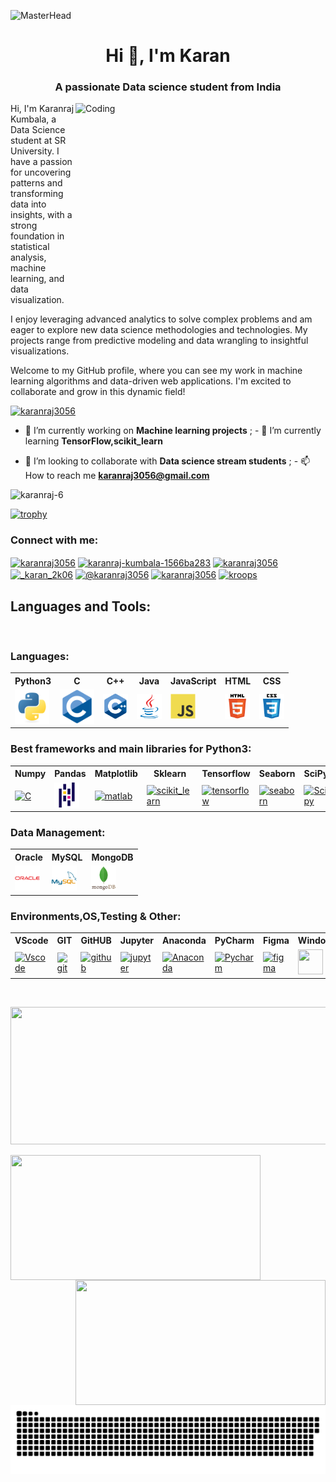 ![MasterHead](https://media.licdn.com/dms/image/D5616AQEtn2bpzF0PfQ/profile-displaybackgroundimage-shrink_350_1400/0/1713522491181?e=1722470400&v=beta&t=dzgHF6S6EzvrJ6qoN0eWHAxPLrtZT1p22_KgJGxWIVQ)
<h1 align="center">Hi 👋, I'm Karan</h1>
<h3 align="center">A passionate Data science student from India</h3>
<img align="right" alt="Coding" width="400" height="300" src="https://i.pinimg.com/originals/85/04/77/850477fed08bfe98598082bcd309ce70.gif">

<p align="left">Hi, I'm Karanraj Kumbala, a Data Science student at SR University. I have a passion for uncovering patterns and transforming data into insights, with a strong foundation in statistical analysis, machine learning, and data visualization.

I enjoy leveraging advanced analytics to solve complex problems and am eager to explore new data science methodologies and technologies. My projects range from predictive modeling and data wrangling to insightful visualizations.

Welcome to my GitHub profile, where you can see my work in machine learning algorithms and data-driven web applications. I'm excited to collaborate and grow in this dynamic field! </p><a href="https://twitter.com/karanraj3056" target="blank"><img src="https://img.shields.io/twitter/follow/karanraj3056?logo=twitter&style=for-the-badge" alt="karanraj3056" /></a> 

- 🔭 I’m currently working on **Machine learning projects** ;               - 🌱 I’m currently learning **TensorFlow,scikit_learn**

- 👯 I’m looking to collaborate with **Data science stream students**   ;   - 📫 How to reach me **karanraj3056@gmail.com**

<p align="left"> <img src="https://komarev.com/ghpvc/?username=karanraj-6&label=Profile%20views&color=0e75b6&style=flat" alt="karanraj-6" /> </p>

[![trophy](https://github-profile-trophy.vercel.app/?username=karanraj-6&title=Stars,Followers,Commits,Repositories,MultipleLang,PullRequest,Issues,Reviews,Experience&theme=onedark)](https://github.com/ryo-ma/github-profile-trophy)


<h3 align="left">Connect with me:</h3>
<p align="left">
<a href="https://twitter.com/karanraj3056" target="blank"><img align="center" src="https://raw.githubusercontent.com/rahuldkjain/github-profile-readme-generator/master/src/images/icons/Social/twitter.svg" alt="karanraj3056" height="30" width="40" /></a>
<a href="https://linkedin.com/in/karanraj-kumbala-1566ba283" target="blank"><img align="center" src="https://raw.githubusercontent.com/rahuldkjain/github-profile-readme-generator/master/src/images/icons/Social/linked-in-alt.svg" alt="karanraj-kumbala-1566ba283" height="30" width="40" /></a>
<a href="https://fb.com/karanraj3056" target="blank"><img align="center" src="https://raw.githubusercontent.com/rahuldkjain/github-profile-readme-generator/master/src/images/icons/Social/facebook.svg" alt="karanraj3056" height="30" width="40" /></a>
<a href="https://instagram.com/_karan_2k06" target="blank"><img align="center" src="https://raw.githubusercontent.com/rahuldkjain/github-profile-readme-generator/master/src/images/icons/Social/instagram.svg" alt="_karan_2k06" height="30" width="40" /></a>
<a href="https://medium.com/@karanraj3056" target="blank"><img align="center" src="https://raw.githubusercontent.com/rahuldkjain/github-profile-readme-generator/master/src/images/icons/Social/medium.svg" alt="@karanraj3056" height="30" width="40" /></a>
<a href="https://www.hackerrank.com/karanraj3056" target="blank"><img align="center" src="https://raw.githubusercontent.com/rahuldkjain/github-profile-readme-generator/master/src/images/icons/Social/hackerrank.svg" alt="karanraj3056" height="30" width="40" /></a>
<a href="https://www.leetcode.com/kroops" target="blank"><img align="center" src="https://raw.githubusercontent.com/rahuldkjain/github-profile-readme-generator/master/src/images/icons/Social/leet-code.svg" alt="kroops" height="30" width="40" /></a>
</p>
<h2><strong>Languages and Tools:</strong></h2><br>
<div>
<h3 align="left">Languages:</h3>
<table>
  <tr>
    <th>Python3</th>
    <th>C</th>
    <th>C++</th>
    <th>Java</th>
    <th>JavaScript</th>
    <th>HTML</th>
    <th>CSS</th>
    
  </tr>
  <tr>
    <td><a href="https://www.python.org" target="_blank" rel="noreferrer"> 
     <img src="https://github.com/devicons/devicon/blob/master/icons/python/python-original.svg" title="Python"  alt="Python" width="55" height="55"/></a>
    </td>
    <td>
     <a href="https://www.cprogramming.com/" target="_blank" rel="noreferrer"> <img src="https://github.com/devicons/devicon/blob/master/icons/c/c-original.svg" title="C"  alt="C" width="55" height="55"/>
    </td>
     <td>
     <a href="https://www.w3schools.com/cpp/" target="_blank" rel="noreferrer"><img src="https://raw.githubusercontent.com/devicons/devicon/master/icons/cplusplus/cplusplus-original.svg" alt="cplusplus" width="40" height="40"/></a>
    </td>
     <td>
        <a href="https://www.java.com" target="_blank" rel="noreferrer"> 
      <img src="https://raw.githubusercontent.com/devicons/devicon/master/icons/java/java-original.svg" alt="java" width="40" height="40"/></a>
    </td>
     <td>
      <a href="https://developer.mozilla.org/en-US/docs/Web/JavaScript" target="_blank" rel="noreferrer"> <img src="https://raw.githubusercontent.com/devicons/devicon/master/icons/javascript/javascript-original.svg" alt="javascript" width="40" height="40"/> </a>
    </td>
     <td>
     <a href="https://www.w3.org/html/" target="_blank" rel="noreferrer"> <img src="https://raw.githubusercontent.com/devicons/devicon/master/icons/html5/html5-original-wordmark.svg" alt="html5" width="40" height="40"/> </a>
    </td>
    <td>
     <a href="https://www.w3schools.com/css/" target="_blank" rel="noreferrer"> <img src="https://raw.githubusercontent.com/devicons/devicon/master/icons/css3/css3-original-wordmark.svg" alt="css3" width="40" height="40"/></a>
     </td>
  </tr>
</table>

 <h3 align="left">Best frameworks and main libraries for Python3:</h3> 
 <table>
  <tr>
    <th>Numpy</th>
    <th>Pandas</th>
    <th>Matplotlib</th>
    <th>Sklearn</th>
    <th>Tensorflow</th>
     <th>Seaborn</th>
    <th>SciPy</th> 
    <th>Flask</th>
  </tr>
  <tr>
    <td>
     <a href="https://numpy.org/" target="_blank" rel="noreferrer"> <img src="https://numpy.org/images/logo.svg" title="C"  alt="C" width="55" height="55"/></a>
    </td>
     <td>
      <a href="https://pandas.pydata.org/" target="_blank" rel="noreferrer"> <img src="https://raw.githubusercontent.com/devicons/devicon/2ae2a900d2f041da66e950e4d48052658d850630/icons/pandas/pandas-original.svg" alt="pandas" width="40" height="40"/> </a>
    </td>
     <td>
      <a href="https://www.mathworks.com/" target="_blank" rel="noreferrer"> <img src="https://upload.wikimedia.org/wikipedia/commons/2/21/Matlab_Logo.png" alt="matlab" width="40" height="40"/> 
    </td>
     <td>
     <a href="https://scikit-learn.org/" target="_blank" rel="noreferrer"> <img src="https://upload.wikimedia.org/wikipedia/commons/0/05/Scikit_learn_logo_small.svg" alt="scikit_learn" width="40" height="40"/> </a>
    </td>
     <td>
       <a href="https://www.tensorflow.org" target="_blank" rel="noreferrer"> <img src="https://www.vectorlogo.zone/logos/tensorflow/tensorflow-icon.svg" alt="tensorflow" width="40" height="40"/> </a>
    </td>
    <td>
      <a href="https://seaborn.pydata.org/" target="_blank" rel="noreferrer"> <img src="https://seaborn.pydata.org/_images/logo-mark-lightbg.svg" alt="seaborn" width="40" height="40"/> </a>
     </td>
    <td>
      <a href="https://scipy.org/" target="_blank" rel="noreferrer"> <img src="https://scipy.org/images/logo.svg" alt="Scipy" width="40" height="40"/> </a>
    </td>
    <td>
      <a href="https://flask.palletsprojects.com/" target="_blank" rel="noreferrer"> <img src="https://www.vectorlogo.zone/logos/pocoo_flask/pocoo_flask-icon.svg" alt="flask" width="40" height="40"/> </a>
    </td>
  </tr>
</table>
 <h3 align="left">Data Management:</h3> 
 <table>
  <tr>
    <th>Oracle</th>
    <th>MySQL </th>
    <th>MongoDB</th>   
  </tr>
    <td>
       <a href="https://www.oracle.com/" target="_blank" rel="noreferrer"> <img src="https://raw.githubusercontent.com/devicons/devicon/master/icons/oracle/oracle-original.svg" alt="oracle" width="40" height="40"/> </a>
    </td>
     <td>
        <a href="https://www.mysql.com/" target="_blank" rel="noreferrer"> <img src="https://raw.githubusercontent.com/devicons/devicon/master/icons/mysql/mysql-original-wordmark.svg" alt="mysql" width="40" height="40"/> </a>
    </td>
     <td>
     <a href="https://www.mongodb.com/" target="_blank" rel="noreferrer"> <img src="https://raw.githubusercontent.com/devicons/devicon/master/icons/mongodb/mongodb-original-wordmark.svg" alt="mongodb" width="40" height="40"/></a>
    </td>
 </table>
<h3 align="left">Environments,OS,Testing & Other:</h3> 
<table>
  <tr>
    <th>VScode</th>
    <th>GIT</th>
    <th>GitHUB</th>   
    <th>Jupyter</th>  
    <th>Anaconda </th>  
    <th>PyCharm </th>
    <th>Figma</th>
    <th>WindowsOS</th> 
    <th>MacOS</th> 
  </tr>
<tr>
   <td>
     <a href="https://code.visualstudio.com/"> <img src="https://code.visualstudio.com/assets/images/code-stable.png" alt="Vscode" width="40" height="40"/></a>
    </td>
   <td>
     <a href="https://git-scm.com/" target="_blank" rel="noreferrer"> <img src="https://www.vectorlogo.zone/logos/git-scm/git-scm-icon.svg" alt="git" width="40" height="40"/> </a>
    </td>
   <td>
     <a href="https://github.com/"> <img src="https://github.githubassets.com/assets/GitHub-Mark-ea2971cee799.png" alt="github" width="40" height="40"/></a>
    </td>
   <td>
     <a href="https://jupyter.org/"> <img src="https://jupyter.org/assets/homepage/main-logo.svg" alt="jupyter" width="40" height="40"/></a>
    </td>
   <td>
     <a href="https://www.anaconda.com/" target="_blank" rel="noreferrer"> <img src="https://icon.icepanel.io/Technology/svg/Anaconda.svg" alt="Anaconda" width="40" height="40"/></a>
    </td>
   <td>
     <a href="https://www.jetbrains.com/pycharm/" target="_blank" rel="noreferrer"> <img src="https://upload.wikimedia.org/wikipedia/commons/thumb/1/1d/PyCharm_Icon.svg/768px-PyCharm_Icon.svg.png" alt="Pycharm" width="40" height="40"/></a>
    </td>
   <td>
     <a href="https://www.figma.com/" target="_blank" rel="noreferrer"> <img src="https://www.vectorlogo.zone/logos/figma/figma-icon.svg" alt="figma" width="40" height="40"/> </a>
    </td>
   <td>
      <a href="https://www.microsoft.com/en-us/windows?r=1" target="_blank" rel="noreferrer"> <img src="https://imgs.search.brave.com/tG-S_XLzvaZg5uvoM0llYYFFSBFkAp7psrvKNZyfoic/rs:fit:500:0:0/g:ce/aHR0cHM6Ly93d3cu/cG5nYWxsLmNvbS93/cC1jb250ZW50L3Vw/bG9hZHMvMi9XaW5k/b3dzLUxvZ28tUE5H/LUltYWdlcy5wbmc" width="40" height="40"/> </a>
    </td>
   <td>
     <a href="https://www.apple.com/macos/sonoma/" rel="noreferrer"> <img src="https://imgs.search.brave.com/Rp4CI-r09MqT4L_UpXTyfHH5CFqZ8vVKj6N6vAC3Oo8/rs:fit:500:0:0/g:ce/aHR0cHM6Ly91cGxv/YWQud2lraW1lZGlh/Lm9yZy93aWtpcGVk/aWEvY29tbW9ucy90/aHVtYi9mL2ZhL0Fw/cGxlX2xvZ29fYmxh/Y2suc3ZnLzY0MHB4/LUFwcGxlX2xvZ29f/YmxhY2suc3ZnLnBu/Zw" alt="apple" width="40" height="40"/></a>
    </td>
</tr>
</table>
</div>
      </br>
  
<p align="center">
  <img width="800" height="220" src="https://streak-stats.demolab.com?user=karanraj-6&theme=highcontrast&hide_border=true&border_radius=5&card_width=800">
</p>

<p align="center">
  <img align="left" width="400" height="200" src="https://github-readme-stats.vercel.app/api?username=karanraj-6&show_icons=true&theme=vision-friendly-dark">
  <img align="right" width="400" height="200" src="https://github-readme-stats.vercel.app/api/top-langs/?username=karanraj-6&size_weight=0.15&count_weight=0.5&layout=compact&theme=vision-friendly-dark">
</p>
 

<div id="header" align="center">
  <img src="https://komarev.com/ghpvc/?username=karanraj-6&style=for-the-badge&color=orange" alt=""/>
</div>

<p align="center">
 <img width="1000" src="assets/github-snake.svg" alt="snake"/>
</p>


